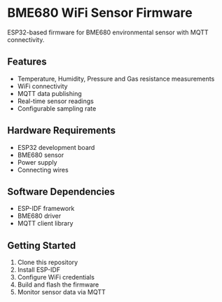 # BME680 WiFi Sensor Firmware

ESP32-based firmware for BME680 environmental sensor with MQTT connectivity.

## Features

- Temperature, Humidity, Pressure and Gas resistance measurements
- WiFi connectivity
- MQTT data publishing
- Real-time sensor readings
- Configurable sampling rate

## Hardware Requirements

- ESP32 development board
- BME680 sensor
- Power supply
- Connecting wires

## Software Dependencies

- ESP-IDF framework
- BME680 driver
- MQTT client library

## Getting Started

1. Clone this repository
2. Install ESP-IDF
3. Configure WiFi credentials
4. Build and flash the firmware
5. Monitor sensor data via MQTT
